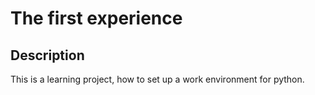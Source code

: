 # The first experience

## Description

This is a learning project, how to set up a work environment for python.